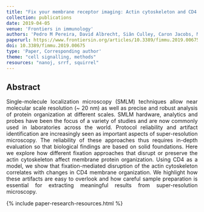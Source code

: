 ```yaml
---
title: "Fix your membrane receptor imaging: Actin cytoskeleton and CD4 membrane organization disruption by chemical fixation"
collection: publications
date: 2019-04-05
venue: 'Frontiers in immunology'
authors: 'Pedro M Pereira, David Albrecht, Siân Culley, Caron Jacobs, Mark Marsh, Jason Mercer, Ricardo Henriques'
paperurl: https://www.frontiersin.org/articles/10.3389/fimmu.2019.00675/full?report=reader
doi: 10.3389/fimmu.2019.00675
type: 'Paper, Corresponding author'
theme: "cell signalling, methods"
resources: "nanoj, srrf, squirrel"
---
```


<h2> Abstract </h2>
<p align= "justify">
Single-molecule localization microscopy (SMLM) techniques allow near molecular scale resolution (~ 20 nm) as well as precise and robust analysis of protein organization at different scales. SMLM hardware, analytics and probes have been the focus of a variety of studies and are now commonly used in laboratories across the world. Protocol reliability and artifact identification are increasingly seen as important aspects of super-resolution microscopy. The reliability of these approaches thus requires in-depth evaluation so that biological findings are based on solid foundations. Here we explore how different fixation approaches that disrupt or preserve the actin cytoskeleton affect membrane protein organization. Using CD4 as a model, we show that fixation-mediated disruption of the actin cytoskeleton correlates with changes in CD4 membrane organization. We highlight how these artifacts are easy to overlook and how careful sample preparation is essential for extracting meaningful results from super-resolution microscopy.

{% include paper-research-resources.html %}
